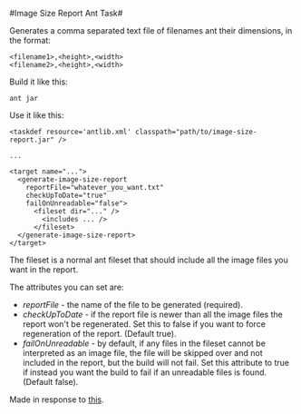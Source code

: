 #Image Size Report Ant Task#

Generates a comma separated text file of filenames ant their dimensions, in the
format:

    <filename1>,<height>,<width>
    <filename2>,<height>,<width>

Build it like this:

    ant jar

Use it like this:

    <taskdef resource='antlib.xml' classpath="path/to/image-size-report.jar" />
    
    ...
    
    <target name="...">
      <generate-image-size-report
        reportFile="whatever_you_want.txt"
        checkUpToDate="true"
        failOnUnreadable="false">
          <fileset dir="..." />
            <includes ... />
          </fileset>
      </generate-image-size-report>
    </target>

The fileset is a normal ant fileset that should include all the image files you
want in the report.

The attributes you can set are:

+ _reportFile_ - the name of the file to be generated (required).
+ _checkUpToDate_ - if the report file is newer than all the image files the 
  report won't be regenerated.  Set this to false if you want to force
  regeneration of the report. (Default true).
+ _failOnUnreadable_ - by default, if any files in the fileset cannot be
  interpreted as an image file, the file will be skipped over and not included
  in the report, but the build will not fail.  Set this attribute to true if
  instead you want the build to fail if an unreadable files is found. (Default
  false).

Made in response to [this](http://stackoverflow.com/questions/4093130/ant-task-to-extract-image-dimensions-height-width-from-png-and-jpeg-files).